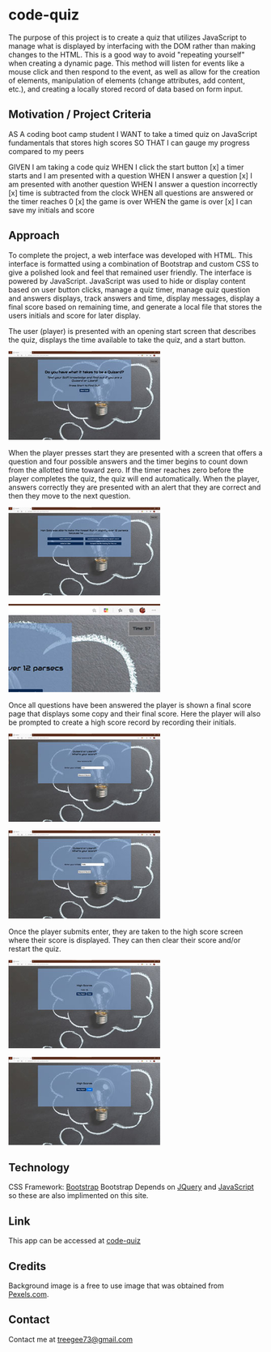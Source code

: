 # code-quiz

The purpose of this project is to create a quiz that utilizes JavaScript to manage what is displayed by interfacing with the DOM rather than making changes to the HTML. This is a good way to avoid "repeating yourself" when creating a dynamic page. This method will listen for events like a mouse click and then respond to the event, as well as allow for the creation of elements, manipulation of elements (change attributes, add content, etc.), and creating a locally stored record of data based on form input.

## Motivation / Project Criteria

AS A coding boot camp student
I WANT to take a timed quiz on JavaScript fundamentals that stores high scores
SO THAT I can gauge my progress compared to my peers

GIVEN I am taking a code quiz
WHEN I click the start button
[x] a timer starts and I am presented with a question
WHEN I answer a question
[x] I am presented with another question
WHEN I answer a question incorrectly
[x] time is subtracted from the clock
WHEN all questions are answered or the timer reaches 0
[x] the game is over
WHEN the game is over
[x] I can save my initials and score

## Approach

To complete the project, a web interface was developed with HTML. This interface is formatted using a combination of Bootstrap and custom CSS to give a polished look and feel that remained user friendly. The interface is powered by JavaScript. JavaScript was used to hide or display content based on user button clicks, manage a quiz timer, manage quiz question and answers displays, track answers and time, display messages, display a final score based on remaining time, and generate a local file that stores the users initials and score for later display.

The user (player) is presented with an opening start screen that describes the quiz, displays the time available to take the quiz, and a start button.

<p><img src="assets/interface_at_open.jpg" alt="Start Screen" title="Start Screen"></p>

When the player presses start they are presented with a screen that offers a question and four possible answers and the timer begins to count down from the allotted time toward zero. If the timer reaches zero before the player completes the quiz, the quiz will end automatically. When the player, answers correctly they are presented with an alert that they are correct and then they move to the next question. 

<p><img src="assets/questions_answers.jpg" alt="Questions & Answers Screen" title="Questions & Answers Screen"></p>

<p><img src="assets/timer_decremented.jpg" alt="Close-up of Timer Showing Decremented Time" title="Close-up of Timer Showing Decremented Time"></p>

Once all questions have been answered the player is shown a final score page that displays some copy and their final score. Here the player will also be prompted to create a high score record by recording their initials.

<p><img src="assets/final_score.jpg" alt="Final Score Screen" title="Final Score Screen"></p>

<p><img src="assets/record.jpg" alt="Final Score Screen with Player Data Entered" title="Final Score Screen with Player Data Entered"></p>

Once the player submits enter, they are taken to the high score screen where their score is displayed. They can then clear their score and/or restart the quiz.

<p><img src="assets/high_score.jpg" alt="High Score Screen with Player's Initials and Score" title="High Score Screen with Player's Initials and Score"></p>

<p><img src="assets/high_score_cleared.jpg" alt="High Score Screen with Player's Initials and Score Cleared" title="High Score Screen with Player's Initials and Score Cleared"></p>

## Technology

CSS Framework: [Bootstrap](https://getbootstrap.com/)
Bootstrap Depends on [JQuery](https://jquery.com/) and [JavaScript](https://www.javascript.com/) so these are also implimented on this site.

## Link

This app can be accessed at [code-quiz](https://treegee73.github.io/code-quiz/)

## Credits
Background image is a free to use image that was obtained from [Pexels.com](https://www.pexels.com/).

## Contact
Contact me at [treegee73@gmail.com](mailto:treegee73@gmail.com)
